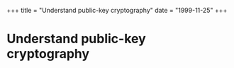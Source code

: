 +++
title = "Understand public-key cryptography"
date = "1999-11-25"
+++



# Understand public-key cryptography

<nft-card contractAddress="0x495f947276749ce646f68ac8c248420045cb7b5e" tokenId="21217790705324758101175761062786421039733409879261131814667265899790300348417"> </nft-card> <script src="https://unpkg.com/embeddable-nfts/dist/nft-card.min.js"></script>